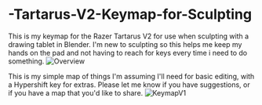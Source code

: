 # -Tartarus-V2-Keymap-for-Sculpting
This is my keymap for the Razer Tartarus V2 for use when sculpting with a drawing tablet in Blender. I'm new to sculpting so this helps me keep my hands on the pad and not having to reach for keys every time i need to do something.
![Overview](https://github.com/laserbeak/-Tartarus-V2-Keymap-for-Sculpting/assets/3384800/201935a2-935e-467f-9159-8487e3b08f9e)

This is my simple map of things I'm assuming I'll need for basic editing, with a Hypershift key for extras.
Please let me know if you have suggestions, or if you have a map that you'd like to share.
![KeymapV1](https://github.com/laserbeak/-Tartarus-V2-Keymap-for-Sculpting/assets/3384800/b628f403-94d3-4337-aac5-9f3beae5215a)
